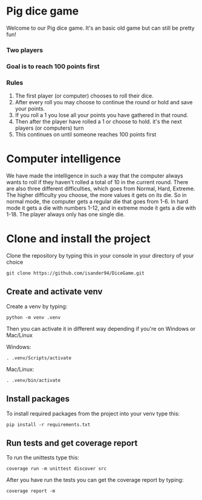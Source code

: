 # Pig dice game
Welcome to our Pig dice game. It's an basic old game but can still be pretty fun!
### Two players

### Goal is to reach 100 points first

### Rules
1. The first player (or computer) chooses to roll their dice.
2. After every roll you may choose to continue the round or hold and save your points.
3. If you roll a 1 you lose all your points you have gathered in that round.
4. Then after the player have rolled a 1 or choose to hold. it's the next players (or computers) turn
5. This continues on until someone reaches 100 points first

# Computer intelligence
We have made the intelligence in such a way that the computer always wants to roll if they haven't rolled a total of 10 in the current round. 
There are also three different difficulties, which goes from Normal, Hard, Extreme. The higher difficulty you choose, the more values it gets on its die.
So in normal mode, the computer gets a regular die that goes from 1-6. In hard mode it gets a die with numbers 1-12, and in extreme mode it gets a die with 1-18.
The player always only has one single die.

# Clone and install the project
Clone the repository by typing this in your console in your directory of your choice

    git clone https://github.com/isander94/DiceGame.git


## Create and activate venv

Create a venv by typing:

    python -m venv .venv

Then you can activate it in different way depending if you're on Windows or Mac/Linux

Windows:

    . .venv/Scripts/activate

Mac/Linux:

    . .venv/bin/activate

## Install packages

To install required packages from the project into your venv type this:

    pip install -r requirements.txt

## Run tests and get coverage report

To run the unittests type this:

    coverage run -m unittest discover src

After you have run the tests you can get the coverage report by typing:

    coverage report -m
